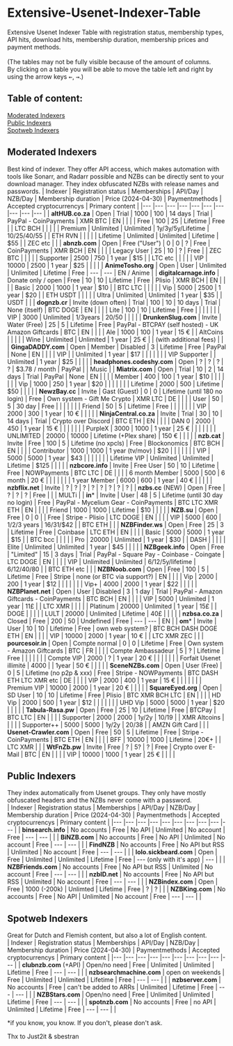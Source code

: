 # Extensive-Usenet-Indexer-Table
Extensive Usenet Indexer Table with registration status, membership types, API hits, download hits, membership duration, membership prices and payment methods. <br><br>
(The tables may not be fully visible because of the amount of columns.<br>
By clicking on a table you will be able to move the table left and right by using the arrow keys <kbd>←</kbd>, <kbd>→</kbd>.)

## Table of content: <br>
[Moderated Indexers](#moderated-indexers) <br>
[Public Indexers](#public-indexers) <br>
[Spotweb Indexers](#spotweb-indexers) <br>

## Moderated Indexers <br>
Best kind of indexer. They offer API access, which makes automation with tools like Sonarr, and Radarr possible and NZBs can be directly sent to your download manager. They index obfuscated NZBs with release names and passwords.
| Indexer 	| Registration status	| Memberships 	| API/Day 	| NZB/Day 	| Membership duration 	| Price (2024-04-30) 	| Paymentmethods 	| Accepted cryptocurrencys 	| Primary content 	|
|---	|---	|---	|---	|---	|---	|---	|---	|---	|---	|
| **altHUB.co.za** 	| Open 	| Trial 	| 1000 	| 100 	| 14 days 	| Trial 	| PayPal - CoinPayments 	| XMR BTC 	| EN 	|
|  	|  	| Free 	| 100 	| 25 	| Lifetime 	| Free 	|  	| LTC BCH 	|  	|
|  	|  	| Premium 	| Unlimited 	| Unlimited 	| 1y/3y/5y/Lifetime 	| $10/$25/$40/$55 	|  	| ETH RVN  	|  	|
|  	|  	| Lifetime 	| Unlimited 	| Unlimited 	| Lifetime 	| $55 	|  	| ZEC etc  	|  	|
| **abnzb.com** 	| Open 	| Free ("User") 	| 0 	| 0 	| ? 	| Free 	| CoinPayments 	| XMR BCH 	| EN 	|
|  	|  	| Legacy User 	| 25 	| 10 	| ? 	| Free 	|  	| ZEC BTC 	|  	|
|  	|  	| Supporter 	| 2500 	| 750 	| 1 year 	| $15 	|  	| LTC etc 	|  	|
|  	|  	| VIP 	| 10000 	| 2500 	| 1 year 	| $25 	|  	|  	|  	|
| **AnimeTosho.org** 	| Open 	| User 	| Unlimited 	| Unlimited 	| Lifetime 	| Free 	| --- 	| --- 	| EN / Anime 	|
| **digitalcarnage.info** 	| Donate only / open 	| Free 	| 10 	| 10 	| Lifetime 	| Free 	| Plisio 	| XMR BCH 	| EN 	|
|  	|  	| Basic 	| 2000 	| 1000 	| 1 year 	| $10 	|  	| BTC LTC 	|  	|
|  	|  	| Vip 	| 5000 	| 2500 	| 1 year 	| $20 	|  	| ETH USDT	|  	|
|  	|  	| Ultra 	| Unlimited 	| Unlimited 	| 1 year 	| $35 	|  	| USDT 	|  	|
| **dognzb.cr** 	| Invite (down often) 	| Trial 	| 100 	| 10 	| 10 days 	| Trial 	| None (itself) 	| BTC DOGE 	| EN 	|
|  	|  	| Lite 	| 100 	| 10 	| Lifetime 	| Free 	|  	|  	|  	|
|  	|  	| VIP 	| 3000 	| Unlimited 	| 1/3years 	| $20/$50 	|  	|  	|  	|
| **DrunkenSlug.com** 	| Invite 	| Water (Free) 	| 25 	| 5 	| Lifetime 	| Free 	| PayPal - BTCPAY (self hosted)  - UK Amazon Giftcards 	| BTC 	| EN 	|
|  	|  	| Ale 	| 1000 	| 100 	| 1 year 	| 15 € 	|  	| AltCoins 	|  	|
|  	|  	| Wine 	| Unlimited 	| Unlimited 	| 1 year 	| 25 € 	|  	| (with additional fees) 	|  	|
| **GingaDADDY.com** 	| Open 	| Member 	| Disabled 	| 3 	| Lifetime 	| Free 	| PayPal 	| None 	| EN 	|
|  	|  	| VIP 	|  	| Unlimited 	| 1 year 	| $17 	|  	|  	|  	|
|  	|  	| VIP Supporter 	|  	| Unlimited 	| 1 year 	| $25 	|  	|  	|  	|
| **headphones.codeshy.com** 	| Open 	| ? 	| ? 	| ? 	| ? 	| $3.78 / month 	| PayPal 	|  	| Music 	|
| **Miatrix.com** 	| Open 	| Trial 	| 10 	| 2 	| 14 days 	| Trial 	| PayPal 	| None 	| EN 	|
|  	|  	| Member 	| 400 	| 100 	| 1 year 	| $10 	|  	|  	|  	|
|  	|  	| Vip 	| 1000 	| 250 	| 1 year 	| $20 	|  	|  	|  	|
|  	|  	| Lifetime 	| 2000 	| 500 	| Lifetime 	| $50 	|  	|  	|  	|
| **NewzBay.cc** 	| Invite 	| Gast (Guest) 	| 0 	| 0 	| Lifetime (until 180 no login) 	| Free 	| Own system - Gift Me Crypto 	| XMR LTC 	| DE 	|
|  	|  	| User 	| 50 	| 5 	| 30 day 	| Free 	|  	|  	|  	|
|  	|  	| Friend 	| 50 	| 5 	| Lifetime 	| Free 	|  	|  	|  	|
|  	|  	| VIP 	| 2000 	| 300 	| 1 year 	| 10 € 	|  	|  	|  	|
| **NinjaCentral.co.za** 	| Invite 	| Trial 	| 30 	| 10 	| 14 days 	| Trial 	| Crypto over Discord 	| BTC ETH 	| EN 	|
|  	|  	| DAN 0 	| 2000 	| 450 	| 1 year 	| 15 € 	|  	|  	|  	|
|  	|  	| PurpleX 	| 3000 	| 1000 	| 1 year 	| 25 € 	|  	|  	|  	|
|  	|  	| UNLIMITED 	| 20000 	| 10000 	| Lifetime (+Plex share) 	| 150 € 	|  	|  	|  	|
| **nzb.cat** 	| Invite 	| Free 	| 100 	| 5 	| Lifetime (no xpcls) 	| Free 	| Blockonomics 	| BTC BCH 	| EN 	|
|  	|  	| Contributor 	| 1000 	| 1000 	| 1 year (tv/mov) 	| $20 	|  	|  	|  	|
|  	|  	| VIP 	| 5000 	| 5000 	| 1 year 	| $43 	|  	|  	|  	|
|  	|  	| Lifetime VIP 	| Unlimited 	| Unlimited 	| Lifetime 	| $125 	|  	|  	|  	|
| **nzbcore.info** 	| Invite 	| Free User 	| 50 	| 10 	| Lifetime 	| Free 	| NOWPayments 	| BTC LTC 	| DE 	|
|  	|  	| 6 month Member 	| 5000 	| 500 	| 6 month 	| 20 € 	|  	|  	|  	|
|  	|  	| 1 year Member 	| 6000 	| 600 	| 1 year 	| 40 € 	|  	|  	|  	|
| **nzbflix.net** 	| Invite 	| ? | ? 	| ? 	| ? 	| ?	| ? | ?	| ?	|
| **nzbs.cc** (NEW)	| Open 	| Free 	| ? 	| ? 	| ? 	| Free 	|  	|  	| MULTi 	|
| **in*** 	| Invite 	| User 	| 48 	| 5 	| Lifetime (until 30 day no login) 	| Free 	| PayPal - Mycelium Gear - CoinPayments | BTC LTC XMR ETH	| EN 	|
|  	|  	| Friend 	| 1000 	| 1000 	| Lifetime 	| $10 	|  	|  	|  	|
| **NZB.su** 	| Open 	| Free 	| 0 	| 0 	|  	| Free 	| Stripe - Plisio 	| LTC DOGE 	| EN 	|
|  	|  	| VIP 	| 5000 	| 600 	| 1/2/3 years 	| $16/$31/$42 	|  	| BTC ETH 	|  	|
| **NZBFinder.ws** 	| Open 	| Free 	| 25 	| 3 	| Lifetime 	| Free 	| Coinbase 	| LTC ETH 	| EN 	|
|  	|  	| Basic 	| 5000 	| 5000 	| 1 year 	| $15 	|  	| BTC bcc 	|  	|
|  	|  	| Pro 	| 20000 	| Unlimited 	| 1 year 	| $30 	|  	| DASH 	|  	|
|  	|  	| Elite 	| Unlimited 	| Unlimited 	| 1 year 	| $45 	|  	|  	|  	|
| **NZBgeek.info** 	| Open 	| Free 	| "Limited" 	| 15 	| 3 days 	| Trial 	| PayPal - Square Pay - Coinbase - Coingate 	| LTC DOGE 	| EN 	|
|  	|  	| VIP 	| Unlimited 	| Unlimited 	| 6/12/5y/lifetime 	| $6/$12/$40/$80 	|  	| BTC ETH etc 	|  	|
| **NZBNoob.com** 	| Open 	| Free 	| 100 	| 5 	| Lifetime 	| Free 	| Stripe 	| none (or BTC via support?) 	| EN 	|
|  	|  	| Vip 	| 2000 	| 200 	| 1 year 	| $12 	|  	|  	|  	|
|  	|  	| Vip+ 	| 4000 	| 2000 	| 1 year 	| $22 	|  	|  	|  	|
| **NZBPlanet.net** 	| Open 	| User 	| Disabled 	| 3 	| 1 day 	| Trial 	| PayPal - Amazon Giftcards - CoinPayments 	| BTC BCH 	| EN 	|
|  	|  	| VIP 	| 5000 	| Unlimited 	| 1 year 	| 11£ 	|  	| LTC XMR 	|  	|
|  	|  	| Platinum 	| 20000 	| Unlimited 	| 1 year 	| 15£ 	|  	| DOGE 	|  	|
|  	|  	| LULT 	| 20000 	| Unlimited 	| Lifetime 	| 40£ 	|  	|  	|  	|
| **nzbsa.co.za** 	| Closed 	| Free 	| 200 	| 50 	| Undefined 	| Free 	| --- 	| --- 	| EN 	|
| **om*** 	| Invite 	| User 	| 10 	| 10 	| Lifetime 	| Free 	| own web system? 	| BTC BCH DASH DOGE ETH 	| EN 	|
|  	|  	| VIP 	| 10000 	| 2000 	| 1 year 	| 10 € 	|  	| LTC XMR ZEC 	|  	|
| **pourcesoir.in** 	| Open 	| Compte normal 	| 0 	| 0 	| Lifetime 	| Free 	| Own system - Amazon Giftcards 	| BTC 	| FR 	|
|  	|  	| Compte Ambassadeur 	| 5 	| ? 	| Lifetime 	| Free 	|  	|  	|  	|
|  	|  	| Compte VIP 	| 2000 	| ? 	| 1 year 	| 20 € 	|  	|  	|  	|
|  	|  	| Forfait Usenet illimité 	| 4000 	|  	| 1year 	| 50 € 	|  	|  	|  	|
| **SceneNZBs.com** 	| Open 	| User (Free) 	| 0 	| 5	| Lifetime (no p2p & xxx) 	| Free 	| Stripe - NOWPayments	| BTC DASH ETH LTC XMR etc | DE |
|  	|  	| VIP 	| 2000 	| 400 	| 1 year 	| 15 € 	|  	|   |  	|
|  	|  	| Premium VIP 	| 10000 	| 2000 	| 1 year 	| 20 € 	|  	|  	|  	|
| **SquareEyed.org** 	| Open 	| SD User 	| 10 	| 10 	| Lifetime 	| Free 	| Plisio 	| BTC XMR BCH LTC 	| EN 	|
|  	|  	| HD Vip 	| 2000 	| 500 	| 1 year 	| $12 	|  	|  	|  	|
|  	|  	| UHD Vip 	| 5000 	| 5000 	| 1 year 	| $20 	|  	|  	|  	|
| **Tabula-Rasa.pw** 	| Open 	| Free 	| 25 	| 10 	| Lifetime 	| Free 	| BTCPay 	| BTC LTC 	| EN 	|
|  	|  	| Supporter 	| 2000 	| 2000 	| 1y/2y 	| $10/$19 	|  	| XMR Altcoins 	|  	|
|  	|  	| Supporter++ 	| 5000 	| 5000 	| 1y/2y 	| $20/$38 	|  	|  AMZN Gift Card	|  	|
| **Usenet-Crawler.com** 	| Open 	| Free 	| 50 	| 5 	| Lifetime 	| Free 	| Stripe - CoinPayments 	| BTC ETH 	| EN 	|
|  	|  	| BFF 	| 10000 	| 1000 	| Lifetime 	| 20€+ 	|  	| LTC XMR 	|  	|
| **WtFnZb.pw** 	| Invite 	| Free 	| ? 	| 5? 	| ? 	| Free 	| Crypto over E-Mail 	| BTC 	| EN 	|
|  	|  	| VIP 	| 10000 	| 1000 	| 1 year 	| 25 € 	|  	|  	|  	|

## Public Indexers <br>
They index automatically from Usenet groups. They only have mostly obfuscated headers and the NZBs never come with a password. <br>
| Indexer 	| Registration status	| Memberships 	| API/Day 	| NZB/Day 	| Membership duration 	| Price (2024-04-30) 	| Paymentmethods 	| Accepted cryptocurrencys 	| Primary content 	|
|---	|---	|---	|---	|---	|---	|---	|---	|---	|---	|
| **binsearch.info** 	| No accounts 	| Free 	| No API 	| Unlimited 	| No account 	| Free 	| --- 	| --- 	|  	|
| **BiNZB.com** 	| No accounts 	| Free 	| No API 	| Unlimited 	| No account 	| Free 	| --- 	| --- 	|  	|
| **FindNZB** 	| No accounts 	| Free 	| No API but RSS 	| Unlimited 	| No account 	| Free 	| --- 	| --- 	|  	|
| **lolo.sickbeard.com**  	| Open  	| Free 	| Unlimited  	| Unlimited 	| Lifetime 	| Free 	| --- (only with it's app) 	| --- 	|  	|
| **NZBFriends.com** 	| No accounts 	| Free 	| No API but RSS 	| Unlimited 	| No account 	| Free 	| --- 	| --- 	|  	|
| **nzbID.net** 	| No accounts 	| Free 	| No API but RSS 	| Unlimited 	| No account 	| Free 	| --- 	| --- 	|  	|
| **NZBindex.com** 	| Open 	| Free 	| 1000 (-200k) 	| Unlimted 	| Lifetime 	| Free 	| ? 	| ? 	|  	|
| **NZBKing.com** 	| No accounts 	| Free 	| No API 	| Unlimited 	| No account 	| Free 	| --- 	| --- 	|  	|

## Spotweb Indexers <br>
Great for Dutch and Flemish content, but also a lot of English content. <br>
| Indexer 	| Registration status 	| Memberships 	| API/Day 	| NZB/Day 	| Membership duration 	| Price (2024-04-30) 	| Paymentmethods 	| Accepted cryptocurrencys 	| Primary content 	|
|---	|---	|---	|---	|---	|---	|---	|---	|---	|---	|
| **clubnzb.com** (+API)	| Open/no need 	| Free 	| Unlimited 	| Unlimited 	| Lifetime 	| Free 	| --- 	| --- 	|  	|
| **nzbsearchmachine.com** 	| open on weekends 	| Free 	| Unlimited 	| Unlimited 	| Lifetime 	| Free 	| --- 	| --- 	|  	|
| **nzbserver.com** 	| No accounts 	| Free 	| can't be added to ARRs	| Unlimited 	| Lifetime 	| Free 	| --- 	| --- 	|  	|
| **NZBStars.com** 	| Open/no need 	| Free 	| Unlimited 	| Unlimited 	| Lifetime 	| Free 	| --- 	| --- 	|  	|
| **spotnzb.com** 	| No accounts 	| Free 	| no API	| Unlimited 	| Lifetime 	| Free 	| --- 	| --- 	|  	|

*if you know, you know. If you don't, please don't ask.

Thx to Just2it & sbestran
